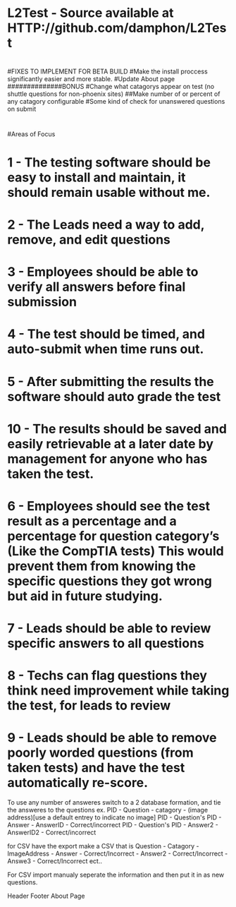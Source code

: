 # L2Test - Source available at HTTP://github.com/damphon/L2Test
#
#FIXES TO IMPLEMENT FOR BETA BUILD
#Make the install proccess significantly easier and more stable. 
#Update About page
##############BONUS
#Change what catagorys appear on test (no shuttle questions for non-phoenix sites)
##Make number of or percent of any catagory configurable
#Some kind of check for unanswered questions on submit
#
#Areas of Focus
#   1 - The testing software should be easy to install and maintain, it should remain usable without me.
#	2 - The Leads need a way to add, remove, and edit questions
#	3 - Employees should be able to verify all answers before final submission
#	4 - The test should be timed, and auto-submit when time runs out.
#	5 - After submitting the results the software should auto grade the test
#   10 - The results should be saved and easily retrievable at a later date by management for anyone who has taken the test.
#	6 - Employees should see the test result as a percentage and a percentage for question category’s (Like the CompTIA tests) This would prevent them from knowing the specific questions they got wrong but aid in future studying. 
#	7 - Leads should be able to review specific answers to all questions
#	8 - Techs can flag questions they think need improvement while taking the test, for leads to review
#	9 - Leads should be able to remove poorly worded questions (from taken tests) and have the test automatically re-score.

To use any number of answeres switch to a 2 database formation, and tie the answeres to the questions
ex. 
PID - Question - catagory - (image address)[use a default entrey to indicate no image]
PID - Question's PID - Answer - AnswerID - Correct/incorrect
PID - Question's PID - Answer2 - AnswerID2 - Correct/incorrect

for CSV have the export make a CSV that is 
Question - Catagory - ImageAddress - Answer - Correct/Incorrect - Answer2 - Correct/Incorrect - Answe3 - Correct/Incorrect ect..

For CSV import manualy seperate the information and then put it in as new questions. 



Header
Footer
About Page